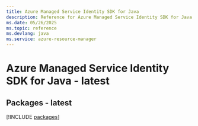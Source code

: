 ```yaml
---
title: Azure Managed Service Identity SDK for Java
description: Reference for Azure Managed Service Identity SDK for Java
ms.date: 05/26/2025
ms.topic: reference
ms.devlang: java
ms.service: azure-resource-manager
---
```

# Azure Managed Service Identity SDK for Java - latest
## Packages - latest
[!INCLUDE [packages](managed-service-identity-index.md)]
